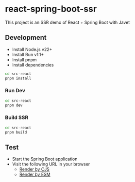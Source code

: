 # react-spring-boot-ssr

This project is an SSR demo of React + Spring Boot with Javet

## Development

* Install Node.js v22+
* Install Bun v1.1+
* Install pnpm
* Install dependencies

```bash
cd src-react
pnpm install
```

### Run Dev

```bash
cd src-react
pnpm dev
```

### Build SSR

```bash
cd src-react
pnpm build
```

## Test

* Start the Spring Boot application
* Visit the following URL in your browser
  * [Render by CJS](http://localhost:8080/render-by-cjs)
  * [Render by ESM](http://localhost:8080/render-by-esm)
